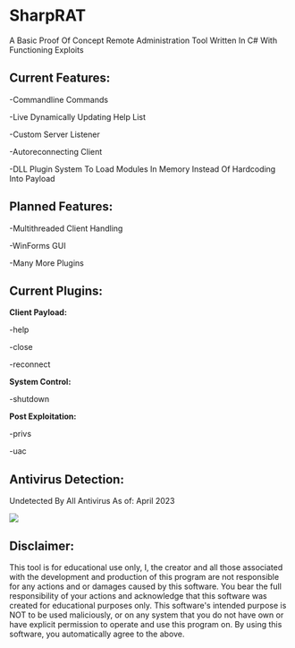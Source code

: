 # SharpRAT
A Basic Proof Of Concept Remote Administration Tool Written In C# With Functioning Exploits

## **Current Features:**


-Commandline Commands


-Live Dynamically Updating Help List


-Custom Server Listener


-Autoreconnecting Client


-DLL Plugin System To Load Modules In Memory Instead Of Hardcoding Into Payload


## **Planned Features:**


-Multithreaded Client Handling


-WinForms GUI


-Many More Plugins


## **Current Plugins:**


**Client Payload:**


-help


-close


-reconnect


**System Control:**


-shutdown


**Post Exploitation:**


-privs


-uac


## **Antivirus Detection:**

Undetected By All Antivirus As of:
April 2023

<img src='https://antiscan.me/images/result/CSjDvnlC3kvP.png'>

## **Disclaimer:**

This tool is for educational use only, I, the creator and all those associated with the development and production of this program are not responsible for any actions and or damages caused by this software. You bear the full responsibility of your actions and acknowledge that this software was created for educational purposes only. This software's intended purpose is NOT to be used maliciously, or on any system that you do not have own or have explicit permission to operate and use this program on. By using this software, you automatically agree to the above.
